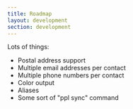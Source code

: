 ```yaml
---
title: Roadmap
layout: development
section: development
---
```


Lots of things:

- Postal address support
- Multiple email addresses per contact
- Multiple phone numbers per contact
- Color output
- Aliases
- Some sort of "ppl sync" command


